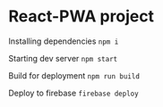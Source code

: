 # React-PWA project


Installing dependencies
`npm i`

Starting dev server
`npm start`


Build for deployment
`npm run build`

Deploy to firebase
`firebase deploy`
